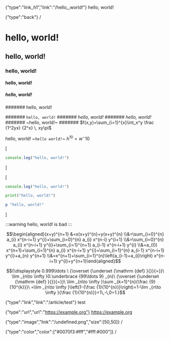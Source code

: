{"type":"link_h1","link":"/hello,_world!"} hello, world!

{"type":"back"} /

# hello, world!
## hello, world!
### hello, world!
#### hello, world!
##### hello, world!
####### hello, world!

####### `hello, world!`
####### *hello, world!*
####### _hello, world!_
####### ~hello, world!~
####### $f(x,y)=\sum_{i=1}^{x}\int_x^y \frac {1^2yx} {2^x} \, xy\pi$

hello, world!
~_*`hello world!`*_~
$h^10 = w^-10$

[
```javascript
console.log("hello, world!")
```
]

[
```javascript:.ts or .js
console.log("hello, world!")
```
```python
print("hello, world!")
```
```ruby:.rb
p "hello, world!"
```
]

:::warning
hello, world! is bad
:::

```math
\begin{aligned}(x+y)^{n+1} &=x(x+y)^{n}+y(x+y)^{n} \\&=\sum_{i=0}^{n} a_{i} x^{n-i+1} y^{i}+\sum_{i=0}^{n} a_{i} x^{n-i} y^{i+1} \\&=\sum_{i=0}^{n} a_{i} x^{n-i+1} y^{i}+\sum_{i=1}^{n+1} a_{i-1} x^{n-i+1} y^{i} \\&=a_{0} x^{n+1}+\sum_{i=1}^{n} a_{i} x^{n-i+1} y^{i}+\sum_{i=1}^{n} a_{i-1} x^{n-i+1} y^{i}+a_{n} y^{n+1} \\&=x^{n+1}+\sum_{i=1}^{n}\left(a_{i-1}+a_{i}\right) x^{n-i+1} y^{i}+y^{n+1}\end{aligned}
```

```math
{\displaystyle 0.999\ldots \ {\overset {\underset {\mathrm {def} }{}}{=}}\ \lim _{n\to \infty }0.\underbrace {99\ldots 9} _{n}\ {\overset {\underset {\mathrm {def} }{}}{=}}\ \lim _{n\to \infty }\sum _{k=1}^{n}{\frac {9}{10^{k}}}\ =\lim _{n\to \infty }\left(1-{\frac {1}{10^{n}}}\right)=1-\lim _{n\to \infty }{\frac {1}{10^{n}}}=1\,-\,0=1.}
```

{"type":"link","link":"/article/test"} test

{"type":"url","url":"https://example.org"} https://example.org

{"type":"image","link":"/undefined.png","size":[50,50]} /

{"type":"color","color":["#0070f3:#fff","#fff:#000"]} /